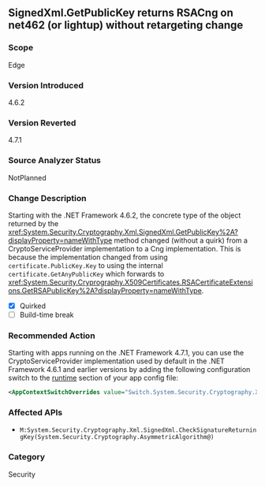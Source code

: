 ## SignedXml.GetPublicKey returns RSACng on net462 (or lightup) without retargeting change

### Scope
Edge

### Version Introduced
4.6.2

### Version Reverted
4.7.1

### Source Analyzer Status
NotPlanned

### Change Description

Starting with the .NET Framework 4.6.2, the concrete type of the object returned by the <xref:System.Security.Cryptography.Xml.SignedXml.GetPublicKey%2A?displayProperty=nameWithType> method changed (without a quirk) from a CryptoServiceProvider implementation to a Cng implementation. This is because the implementation changed from using `certificate.PublicKey.Key` to using the internal `certificate.GetAnyPublicKey` which forwards to <xref:System.Security.Cryprography.X509Certificates.RSACertificateExtensions.GetRSAPublicKey%2A?displayProperty=nameWithType>.

- [x] Quirked
- [ ] Build-time break

### Recommended Action

Starting with apps running on the .NET Framework 4.7.1, you can use the CryptoServiceProvider implementation used by default in the .NET Framework 4.6.1 and earlier versions by adding the following configuration switch to the [runtime](https://docs.microsoft.com/en-us/dotnet/framework/configure-apps/file-schema/runtime/runtime-element) section of your app config file:

```xml
<AppContextSwitchOverrides value="Switch.System.Security.Cryptography.Xml.SignedXmlUseLegacyCertificatePrivateKey=true" />
```

### Affected APIs
* `M:System.Security.Cryptography.Xml.SignedXml.CheckSignatureReturningKey(System.Security.Cryptography.AsymmetricAlgorithm@)`

### Category
Security

<!--
Bug # 432261
-->
